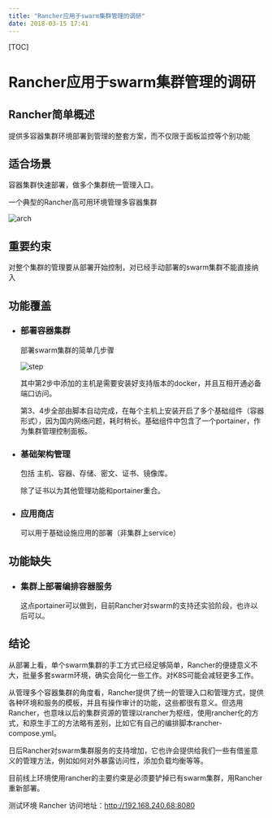 ```yaml
---
title: "Rancher应用于swarm集群管理的调研"
date: 2018-03-15 17:41
---
```


[TOC]

# Rancher应用于swarm集群管理的调研

## Rancher简单概述

提供多容器集群环境部署到管理的整套方案，而不仅限于面板监控等个别功能

## 适合场景

容器集群快速部署，做多个集群统一管理入口。

一个典型的Rancher高可用环境管理多容器集群

![arch](http://140.143.250.15/wiki-img/racher-deploy-architec.png)

## 重要约束

对整个集群的管理要从部署开始控制，对已经手动部署的swarm集群不能直接纳入

## 功能覆盖

* ### 部署容器集群

  部署swarm集群的简单几步骤

  ![step](http://140.143.250.15/wiki-img/rancher-deploy-swarm-step.png)

  其中第2步中添加的主机是需要安装好支持版本的docker，并且互相开通必备端口访问。

  第3、4步全部由脚本自动完成，在每个主机上安装开启了多个基础组件（容器形式），因为国内网络问题，耗时稍长。基础组件中包含了一个portainer，作为集群管理控制面板。

* ### 基础架构管理

  包括 主机、容器、存储、密文、证书、镜像库。

  除了证书以为其他管理功能和portainer重合。

* ### 应用商店

  可以用于基础设施应用的部署（非集群上service）

##  功能缺失

* ### 集群上部署编排容器服务

  这点portainer可以做到，目前Rancher对swarm的支持还实验阶段，也许以后可以。



## 结论

从部署上看，单个swarm集群的手工方式已经足够简单，Rancher的便捷意义不大，批量多套swarm环境，确实会简化一些工作。对K8S可能会减轻更多工作。

从管理多个容器集群的角度看，Rancher提供了统一的管理入口和管理方式，提供各种环境和服务的模板，并且有操作审计的功能，这些都很有意义。但选用Rancher，也意味以后的集群资源的管理以rancher为枢纽，使用rancher化的方式，和原生手工的方法略有差别，比如它有自己的编排脚本rancher-compose.yml。

日后Rancher对swarm集群服务的支持增加，它也许会提供给我们一些有借鉴意义的管理方法，例如如何对外暴露访问性，添加负载均衡等等。

目前线上环境使用rancher的主要约束是必须要铲掉已有swarm集群，用Rancher重新部署。

测试环境 Rancher 访问地址：http://192.168.240.68:8080

